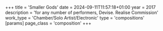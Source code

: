 +++
title = 'Smaller Gods'
date = 2024-09-11T11:57:18+01:00
year = 2017
description = 'for any number of performers, Devise. Realise Commission'
work_type = 'Chamber/Solo Artist/Electronic'
type = 'compositions'
[params]
    page_class = 'composition'
+++

